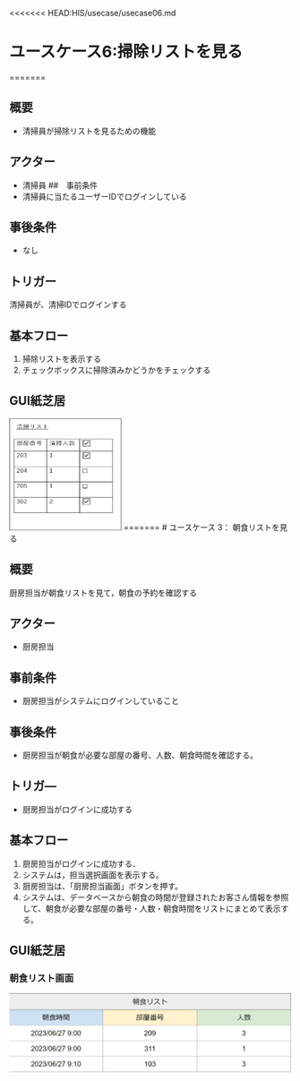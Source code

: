 <<<<<<< HEAD:HIS/usecase/usecase06.md
# ユースケース6:掃除リストを見る
=======

## 概要
- 清掃員が掃除リストを見るための機能
## アクター
- 清掃員
##　事前条件
- 清掃員に当たるユーザーIDでログインしている
## 事後条件
- なし
## トリガー
清掃員が、清掃IDでログインする
## 基本フロー
1. 掃除リストを表示する
2. チェックボックスに掃除済みかどうかをチェックする
## GUI紙芝居
<img src="../img/scr_seisou.jpg" width="200" height="200">
=======
# ユースケース 3： 朝食リストを見る

## 概要
厨房担当が朝食リストを見て，朝食の予約を確認する

## アクター
- 厨房担当

## 事前条件
- 厨房担当がシステムにログインしていること

## 事後条件
- 厨房担当が朝食が必要な部屋の番号、人数、朝食時間を確認する。

## トリガ―
- 厨房担当がログインに成功する

## 基本フロー
1. 厨房担当がログインに成功する．
2. システムは，担当選択画面を表示する。
3. 厨房担当は、「厨房担当画面」ボタンを押す。
4. システムは、データベースから朝食の時間が登録されたお客さん情報を参照して、朝食が必要な部屋の番号・人数・朝食時間をリストにまとめて表示する。

## GUI紙芝居
### 朝食リスト画面
<img src="../img/breakfast_list.png">


